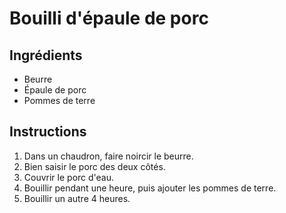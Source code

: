 # Bouilli d'épaule de porc

## Ingrédients

- Beurre
- Épaule de porc
- Pommes de terre

## Instructions

1. Dans un chaudron, faire noircir le beurre.
2. Bien saisir le porc des deux côtés.
3. Couvrir le porc d'eau.
4. Bouillir pendant une heure, puis ajouter les pommes de terre.
5. Bouillir un autre 4 heures.
